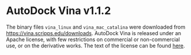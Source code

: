 # AutoDock Vina v1.1.2

The binary files `vina_linux` and `vina_mac_catalina` were downloaded from https://vina.scripps.edu/downloads.
AutoDock Vina is released under an Apache license,
with few restrictions on commercial or non-commercial use, or on the derivative works.
The text of the license can be found [here](./LICENSE).
